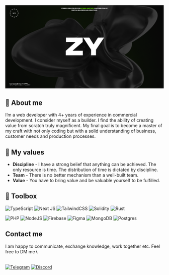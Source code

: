<img src="./public/banner.png" />

<h2>🔮 About me</h2>
I’m a web developer with 4+ years of experience in commercial development. I consider myself as a builder. I find the ability of creating value from scratch truly magnificent. My final goal is to become a master of my craft with not only coding but with a solid understanding of business, customer needs and production processes. 

<h2>🏺 My values</h2>

- **Discipline** - I have a strong belief that anything can be achieved. The only resource is time. The distribution of time is dictated by discipline. 
- **Team** - There is no better mechanism than a well-built team.
- **Value** - You have to bring value and be valuable yourself to be fulfilled. 

<h2>🧰 Toolbox</h2>       

![TypeScript](https://img.shields.io/badge/typescript-%23007ACC.svg?style=for-the-badge&logo=typescript&logoColor=white)
![Next JS](https://img.shields.io/badge/Next-black?style=for-the-badge&logo=next.js&logoColor=white)
![TailwindCSS](https://img.shields.io/badge/tailwindcss-%2338B2AC.svg?style=for-the-badge&logo=tailwind-css&logoColor=white)
![Solidity](https://img.shields.io/badge/Solidity-%23363636.svg?style=for-the-badge&logo=solidity&logoColor=white)
![Rust](https://img.shields.io/badge/rust-%23000000.svg?style=for-the-badge&logo=rust&logoColor=white)

![PHP](https://img.shields.io/badge/php-%23777BB4.svg?style=for-the-badge&logo=php&logoColor=white)
![NodeJS](https://img.shields.io/badge/node.js-6DA55F?style=for-the-badge&logo=node.js&logoColor=white)
![Firebase](https://img.shields.io/badge/firebase-%23039BE5.svg?style=for-the-badge&logo=firebase)
![Figma](https://img.shields.io/badge/figma-%23F24E1E.svg?style=for-the-badge&logo=figma&logoColor=white)
![MongoDB](https://img.shields.io/badge/MongoDB-%234ea94b.svg?style=for-the-badge&logo=mongodb&logoColor=white)
![Postgres](https://img.shields.io/badge/postgres-%23316192.svg?style=for-the-badge&logo=postgresql&logoColor=white)


<h2>Contact me</h2>
I am happy to communicate, exchange knowledge, work together etc. Feel free to DM me 📞
<br /><br />

<a href="https://t.me/shizo_money" target="_blank">![Telegram](https://img.shields.io/badge/Telegram-2CA5E0?style=for-the-badge&logo=telegram&logoColor=white)<a/>
<a href="https://discord.com/users/253188731085783040" target="_blank">![Discord](https://img.shields.io/badge/Discord-%235865F2.svg?style=for-the-badge&logo=discord&logoColor=white)<a/>

